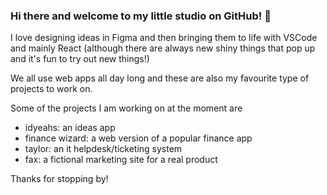 ### Hi there and welcome to my little studio on GitHub!  👋

I love designing ideas in Figma and then bringing them to life with VSCode and mainly React (although there are always new shiny things that pop up and it's fun to try out new things!)

We all use web apps all day long and these are also my favourite type of projects to work on.

Some of the projects I am working on at the moment are

- idyeahs: an ideas app
- finance wizard: a web version of a popular finance app
- taylor: an it helpdesk/ticketing system
- fax: a fictional marketing site for a real product

Thanks for stopping by!
